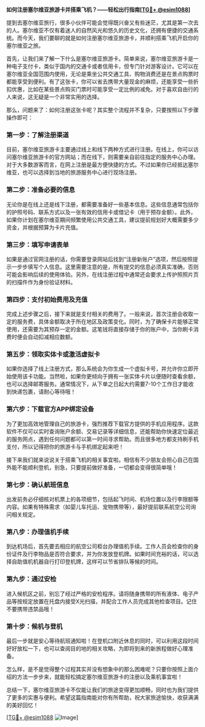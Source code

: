 **如何注册塞尔维亚旅游卡并搭乘飞机？——轻松出行指南[[TG💪+ @esim1088](https://t.me/s/esim1088)]**

提到去塞尔维亚旅行，很多小伙伴可能会觉得既兴奋又有些迷茫，尤其是第一次去的人。塞尔维亚不仅有着迷人的自然风光和悠久的历史文化，还拥有便捷的交通系统。而今天，我们要聊的就是如何注册塞尔维亚旅游卡，并顺利搭乘飞机开启你的塞尔维亚之旅。

首先，让我们来了解一下什么是塞尔维亚旅游卡。简单来说，塞尔维亚旅游卡是一种电子支付卡，类似于国内的交通卡或者信用卡，但专门针对游客设计。它可以在塞尔维亚全国范围内使用，无论是乘坐公共交通工具、购物消费还是在景点购票时都能享受到便利。有了这张卡，你可以省去携带大量现金的麻烦，还能享受一些折扣优惠，比如在某些景点购买门票时可能享受一定比例的减免。对于喜欢自由行的人来说，这无疑是一个非常实用的选择。

那么，问题来了：如何注册这张卡呢？其实整个流程并不复杂，只要按照以下步骤操作即可：

### **第一步：了解注册渠道**
目前，塞尔维亚旅游卡主要通过线上和线下两种方式进行注册。在线上，你可以访问塞尔维亚旅游卡的官方网站；而在线下，则需要亲自前往指定的服务中心办理。对于大多数游客而言，在网上注册是最方便快捷的方式。不过如果你已经抵达塞尔维亚，也可以选择到当地的旅游服务中心进行现场注册。

### **第二步：准备必要的信息**
无论你是在线上还是线下注册，都需要准备好一些基本信息。这些信息通常包括你的护照号码、联系方式以及一张有效的信用卡或借记卡（用于预存金额）。此外，如果你计划在塞尔维亚期间频繁使用公共交通工具，建议提前规划好大概需要多少资金，并根据预算为卡片充值。

### **第三步：填写申请表单**
如果是通过官网注册的话，你需要登录网站后找到“注册新账户”选项，然后按照提示一步步填写个人信息。这里需要注意的是，所有提交的信息必须真实准确，否则可能会影响后续的使用体验。另外，在线注册过程中通常还会要求上传护照照片页的扫描件作为身份验证材料。

### **第四步：支付初始费用及充值**
完成上述步骤之后，接下来就是支付相关的费用了。一般来说，首次注册会收取一定的服务费，具体金额取决于所在地区及政策变化。同时，为了确保卡片能够正常使用，还需要为其预存一定的金额。这笔钱将直接存储于你的账户中，当你刷卡消费时便会自动扣减相应数额。

### **第五步：领取实体卡或激活虚拟卡**
如果你选择了线上注册方式，那么系统会为你生成一个虚拟卡号，并允许你立即开始使用该卡功能。当然啦，如果你更倾向于拥有一张实体卡片以便随时查看余额，也可以选择邮寄服务。通常情况下，从下单之日起大约需要7-10个工作日才能收到快递包裹，请耐心等待哦！

### **第六步：下载官方APP绑定设备**
为了更加高效地管理自己的旅游卡，强烈推荐下载官方提供的手机应用程序。这款软件不仅可以实时查询账户余额、交易记录等详细信息，还能帮助你快速定位最近的服务网点，遇到任何问题都可以第一时间寻求帮助。而且很多地方都支持刷手机支付，所以记得把你的旅游卡与手机绑定起来吧！

接下来我们就来说说关于搭乘飞机的相关事宜啦。相信有不少朋友会担心自己在国外能不能顺利登机，别急，只要提前做好准备，一切都会变得很简单哦！

### **第七步：确认航班信息**
出发前务必仔细核对机票上的各项细节，包括起飞时间、机场位置以及行李限额等内容。如果有特殊需求（如婴儿车托运、宠物携带等），最好提前联系航空公司询问相关规定。

### **第八步：办理值机手续**
到达机场后，首先要去相应的航空公司柜台办理值机手续。工作人员会检查你的身份证件及行李物品是否符合要求，并为你发放登机牌。如果时间充裕的话，可以选择自助值机机器自行打印登机牌，这样可以节省排队等候的时间。

### **第九步：通过安检**
进入候机区之前，别忘了经过严格的安检程序。请将随身携带的所有液体、电子产品等按规定放置在托盘内接受X光扫描，并配合工作人员完成其他检查项目。记住不要携带违禁品哦！

### **第十步：候机与登机**
最后一步就是安心等待航班通知啦！在登机口附近休息的同时，可以利用这段时间好好放松一下，也可以查阅目的地的相关攻略，为即将到来的新旅程做好心理准备。

怎么样，是不是觉得整个过程其实并没有想象中的那么困难呢？只要你按照上面介绍的方法一步步来，就能轻松搞定塞尔维亚旅游卡的注册以及乘机事宜啦！

总结一下，塞尔维亚旅游卡不仅能让我们的旅途变得更加顺畅，同时也为我们提供了更多的实惠与便利。希望这篇指南能对你有所帮助，祝大家旅途愉快，收获满满的美好回忆！

[[TG💪+ @esim1088](https://t.me/s/esim1088) ![Image](https://i.postimg.cc/4NQfJmqS/Snipaste-2025-05-13-00-14-12.png)]